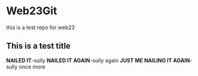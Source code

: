 # Web23Git
this is a test repo for web23 

## This is a test title
**NAILED IT**-sully
**NAILED IT AGAIN**-sully again
**JUST ME NAILING IT AGAIN**-sully once more